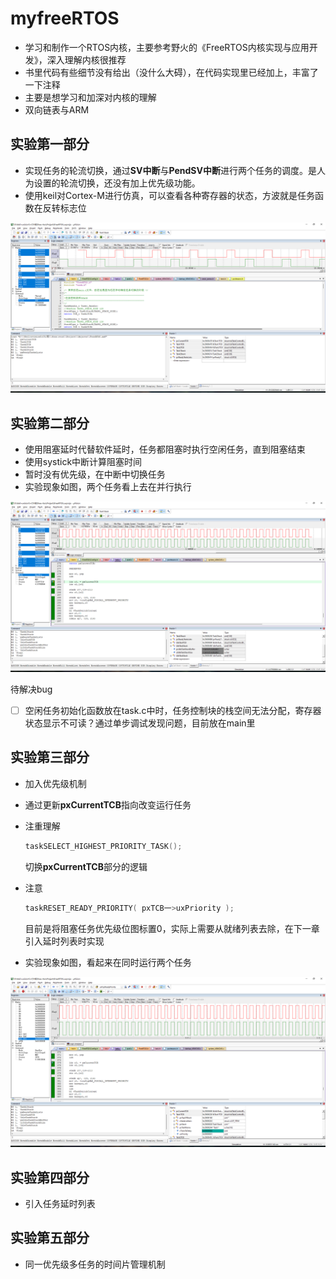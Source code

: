 # myfreeRTOS
- 学习和制作一个RTOS内核，主要参考野火的《FreeRTOS内核实现与应用开发》，深入理解内核很推荐
- 书里代码有些细节没有给出（没什么大碍），在代码实现里已经加上，丰富了一下注释
- 主要是想学习和加深对内核的理解
- 双向链表与ARM

## 实验第一部分

- 实现任务的轮流切换，通过**SV中断**与**PendSV中断**进行两个任务的调度。是人为设置的轮流切换，还没有加上优先级功能。
- 使用keil对Cortex-M进行仿真，可以查看各种寄存器的状态，方波就是任务函数在反转标志位

![实验一](https://github.com/Winston9n78/myfreeRTOS/blob/main/README.assets/keil%E6%88%AA%E5%9B%BE.png?raw=true)




## 实验第二部分

- 使用阻塞延时代替软件延时，任务都阻塞时执行空闲任务，直到阻塞结束
- 使用systick中断计算阻塞时间
- 暂时没有优先级，在中断中切换任务
- 实验现象如图，两个任务看上去在并行执行

![实验二](https://github.com/Winston9n78/myfreeRTOS/blob/main/README.assets/keil2.png?raw=true)

待解决bug

- [ ] 空闲任务初始化函数放在task.c中时，任务控制块的栈空间无法分配，寄存器状态显示不可读？通过单步调试发现问题，目前放在main里



## 实验第三部分

- 加入优先级机制

- 通过更新**pxCurrentTCB**指向改变运行任务

- 注重理解

  ```C
  taskSELECT_HIGHEST_PRIORITY_TASK();
  ```

  切换**pxCurrentTCB**部分的逻辑

- 注意

  ```c
  taskRESET_READY_PRIORITY( pxTCB一>uxPriority );
  ```

  目前是将阻塞任务优先级位图标置0，实际上需要从就绪列表去除，在下一章引入延时列表时实现

- 实验现象如图，看起来在同时运行两个任务

![实验三](https://github.com/Winston9n78/myfreeRTOS/blob/main/README.assets/keil3.png?raw=true)



## 实验第四部分

- 引入任务延时列表



## 实验第五部分

- 同一优先级多任务的时间片管理机制
